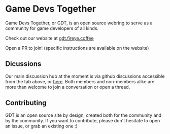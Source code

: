 # Game Devs Together

Game Devs Together, or GDT, is an open source webring to serve as a community for game developers of all kinds.

Check out our website at [gdt.fireye.coffee](https://gdt.fireye.coffee)

Open a PR to join! (specific instructions are available on the website)

## Dicussions

Our main discussion hub at the moment is via github discussions accessible from the tab above, or [here](https://github.com/Fireye04/Game-Devs-Together/discussions). Both members and non-members alike are more than welcome to join a conversation or open a thread.

## Contributing

GDT is an open source site by design, created both for the community and by the community. If you want to contribute, please don't hesitate to open an issue, or grab an existing one :)
